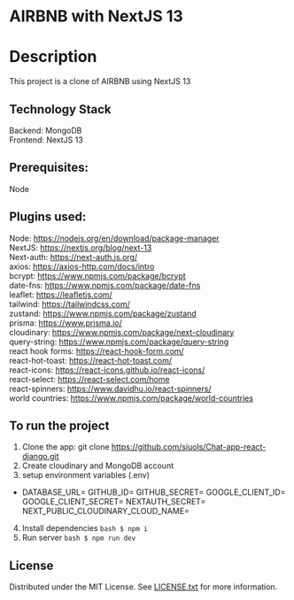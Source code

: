 # AIRBNB with NextJS 13

# Description
This project is a clone of AIRBNB using NextJS 13

## Technology Stack
Backend: MongoDB <br />
Frontend: NextJS 13

## Prerequisites: 
Node

## Plugins used:
Node: https://nodejs.org/en/download/package-manager<br />
NextJS: https://nextjs.org/blog/next-13<br />
Next-auth: https://next-auth.js.org/<br />
axios: https://axios-http.com/docs/intro<br />
bcrypt: https://www.npmjs.com/package/bcrypt<br />
date-fns: https://www.npmjs.com/package/date-fns<br />
leaflet: https://leafletjs.com/<br />
tailwind: https://tailwindcss.com/<br />
zustand: https://www.npmjs.com/package/zustand<br />
prisma: https://www.prisma.io/<br />
cloudinary: https://www.npmjs.com/package/next-cloudinary<br />
query-string: https://www.npmjs.com/package/query-string<br />
react hook forms: https://react-hook-form.com/<br />
react-hot-toast: https://react-hot-toast.com/<br />
react-icons: https://react-icons.github.io/react-icons/<br />
react-select: https://react-select.com/home<br />
react-spinners: https://www.davidhu.io/react-spinners/<br />
world countries: https://www.npmjs.com/package/world-countries<br />

## To run the project
1. Clone the app: git clone https://github.com/siuols/Chat-app-react-django.git
2. Create cloudinary and MongoDB account
3. setup environment variables (.env)
  - DATABASE_URL=
    GITHUB_ID=
    GITHUB_SECRET=
    GOOGLE_CLIENT_ID=
    GOOGLE_CLIENT_SECRET=
    NEXTAUTH_SECRET=
    NEXT_PUBLIC_CLOUDINARY_CLOUD_NAME=
4. Install dependencies ```bash $ npm i ```
5. Run server ```bash $ npm run dev ```
    
## License
Distributed under the MIT License. See [LICENSE.txt](./LICENSE) for more information.

